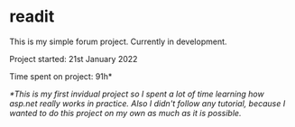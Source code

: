 # readit
This is my simple forum project. Currently in development.

Project started: 21st January 2022

Time spent on project: 91h*

<i>*This is my first invidual project so I spent a lot of time learning how asp.net really works in practice. Also I didn't follow any tutorial, because I wanted to do this project on my own as much as it is possible.</i>
